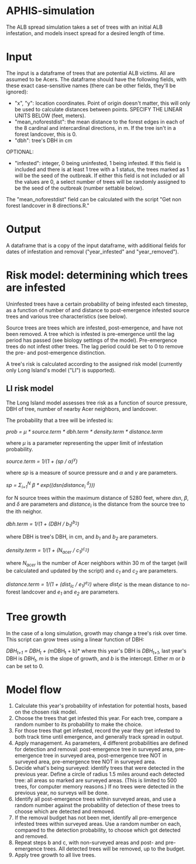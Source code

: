 # APHIS-simulation
The ALB spread simulation takes a set of trees with an initial ALB infestation, and models insect spread for a desired length of time.

# Input
The input is a dataframe of trees that are potential ALB victims. All are assumed to be Acers. The dataframe should have the following fields, with these exact case-sensitive names (there can be other fields, they'll be ignored):

- "x", "y": location coordinates. Point of origin doesn't matter, this will only be used to calculate distances between points. SPECIFY THE LINEAR UNITS BELOW (feet, meters).
- "mean_noforestdist": the mean distance to the forest edges in each of the 8 cardinal and intercardinal directions, in m. If the tree isn't in a forest landcover, this is 0.
- "dbh": tree's DBH in cm
 
OPTIONAL:
- "infested": integer, 0 being uninfested, 1 being infested. If this field is included and there is at least 1 tree with a 1 status, the trees marked as 1 will be the seed of the outbreak. If either this field is not included or all the values are 0, a select number of trees will be randomly assigned to be the seed of the outbreak (number settable below).

The "mean_noforestdist" field can be calculated with the script "Get non forest landcover in 8 directions.R."

# Output
A dataframe that is a copy of the input dataframe, with additional fields for dates of infestation and removal ("year_infested" and "year_removed").

# Risk model: determining which trees are infested
Uninfested trees have a certain probability of being infested each timestep, as a function of number of and distance to post-emergence infested source trees and various tree characteristics (see below).

Source trees are trees which are infested, post-emergence, and have not been removed. A tree which is infested is pre-emergence until the lag period has passed (see biology settings of the model). Pre-emergence trees do not infest other trees. The lag period could be set to 0 to remove the pre- and post-emergence distinction.

A tree's risk is calculated according to the assigned risk model (currently only Long Island's model ("LI") is supported).

## LI risk model
The Long Island model assesses tree risk as a function of source pressure, DBH of tree, number of nearby Acer neighbors, and landcover. 


The probability that a tree will be infested is:

*prob = &mu; * source.term * dbh.term * density.term * distance.term*

where *&mu;* is a parameter representing the upper limit of infestation probability.

*source.term = 1/(1 + (sp / &alpha;)<sup>&gamma;</sup>)*

where *sp* is a measure of source pressure and *&alpha;* and *&gamma;* are parameters. 

*sp = &Sigma;<sub>i=1</sub><sup>N</sup> &beta; * exp((dsn(distance<sub>i</sub> <sup>&delta;</sup>)))*

for N source trees within the maximum distance of 5280 feet, where *dsn*, *&beta;*, and *&delta;* are parameters and *distance<sub>i</sub>* is the distance from the source tree to the ith neighor.

*dbh.term = 1/(1 + (DBH / b<sub>1</sub>)<sup>b<sub>2</sub></sup>)*

where DBH is tree's DBH, in cm, and *b<sub>1</sub>* and *b<sub>2</sub>* are parameters.

*density.term = 1/(1 + (N<sub>acer</sub> / c<sub>1</sub>)<sup>c<sub>2</sub></sup>)*

where $N_{acer}$ is the number of Acer neighbors within 30 m of the target (will be calculated and updated by the script) and *c<sub>1</sub>* and *c<sub>2</sub>* are parameters.

*distance.term = 1/(1 + (dist<sub>lc</sub> / e<sub>1</sub>)<sup>e<sub>2</sub></sup>)*
where $dist_lc$ is the mean distance to no-forest landcover and *e<sub>1</sub>* and *e<sub>2</sub>* are parameters.

# Tree growth
In the case of a long simulation, growth may change a tree's risk over time. This script can grow trees using a linear function of DBH:

*DBH<sub>t+1</sub> = DBH<sub>t</sub> + (m*DBH<sub>t</sub> + b)*
where this year's DBH is *DBH<sub>t+1</sub>*, last year's DBH is *DBH<sub>t</sub>*, *m* is the slope of growth, and *b* is the intercept. Either *m* or *b* can be set to 0.

# Model flow
1. Calculate this year's probability of infestation for potential hosts, based on the chosen risk model.
2. Choose the trees that get infested this year. For each tree, compare a random number to its probability to make the choice. 
3. For those trees that get infested, record the year they get infested to both track time until emergence, and generally track spread in output.
4. Apply management. As parameters, 4 different probabilities are defined for detection and removal: post-emergence tree in surveyed area, pre-emergence tree in surveyed area, post-emergence tree NOT in surveyed area, pre-emergence tree NOT in surveyed area.
5. Decide what's being surveyed: identify trees that were detected in the previous year. Define a circle of radius 1.5 miles around each detected tree: all areas so marked are surveyed areas. (This is limited to 500 trees, for computer memory reasons.) If no trees were detected in the previous year, no surveys will be done.
6. Identify all post-emergence trees within surveyed areas, and use a random number against the probability of detection of these trees to choose which are detected and removed.
7. If the removal budget has not been met, identify all pre-emergence infested trees within surveyed areas. Use a random number on each, compared to the detection probability, to choose which got detected and removed.
8. Repeat steps b and c, with non-surveyed areas and post- and pre-emergence trees. All detected trees will be removed, up to the budget.
9. Apply tree growth to all live trees.
